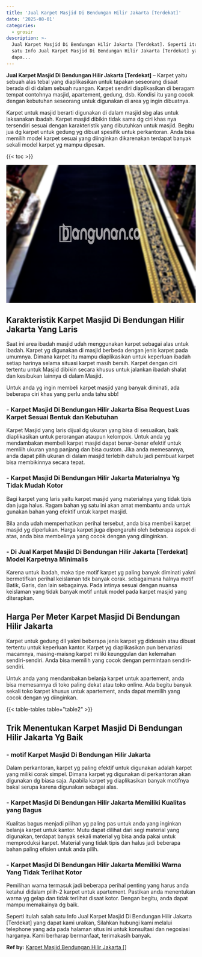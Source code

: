 ```yaml
---
title: 'Jual Karpet Masjid Di Bendungan Hilir Jakarta [Terdekat]'
date: '2025-08-01'
categories:
  - grosir
description: >-
  Jual Karpet Masjid Di Bendungan Hilir Jakarta [Terdekat]. Seperti itulah salah
  satu Info Jual Karpet Masjid Di Bendungan Hilir Jakarta [Terdekat] yang
  dapa...
---
```


**Jual Karpet Masjid Di Bendungan Hilir Jakarta \[Terdekat\]** – Karpet yaitu sebuah alas tebal yang diaplikasikan untuk tapakan seseorang disaat berada di di dalam sebuah ruangan. Karpet sendiri diaplikasikan di beragam tempat contohnya masjid, apartement, gedung, dsb. Kondisi itu yang cocok dengan kebutuhan seseorang untuk digunakan di area yg ingin dibuatnya.

Karpet untuk masjid berarti digunakan di dalam masjid sbg alas untuk laksanakan ibadah. Karpet masjid dibikin tidak sama dg ciri khas nya tersendiri sesuai dengan karakteristik yang dibutuhkan untuk masjid. Begitu jua dg karpet untuk gedung yg dibuat spesifik untuk perkantoran. Anda bisa memilih model karpet sesuai yang diinginkan dikarenakan terdapat banyak sekali model karpet yg mampu dipesan.

{{< toc >}}

![Jual Karpet Masjid Di Bendungan Hilir Jakarta [Terdekat]](/images/grosir-karpet-murah-78.png)

## Karakteristik Karpet Masjid Di Bendungan Hilir Jakarta Yang Laris

Saat ini area ibadah masjid udah menggunakan karpet sebagai alas untuk ibadah. Karpet yg digunakan di masjid berbeda dengan jenis karpet pada umumnya. Dimana karpet itu mampu diaplikasikan untuk keperluan ibadah setiap harinya selama situasi karpet masih bersih. Karpet dengan ciri tertentu untuk Masjid dibikin secara khusus untuk jalankan ibadah shalat dan kesibukan lainnya di dalam Masjid.

Untuk anda yg ingin membeli karpet masjid yang banyak diminati, ada beberapa ciri khas yang perlu anda tahu sbb!

### \- Karpet Masjid Di Bendungan Hilir Jakarta Bisa Request Luas Karpet Sesuai Bentuk dan Kebutuhan

Karpet Masjid yang laris dijual dg ukuran yang bisa di sesuaikan, baik diaplikasikan untuk perorangan ataupun kelompok. Untuk anda yg mendambakan membeli karpet masjid dapat benar-benar efektif untuk memliih ukuran yang panjang dan bisa custom. Jika anda memesannya, anda dapat pilih ukuran di dalam masjid terlebih dahulu jadi pembuat karpet bisa membikinnya secara tepat.

### \- Karpet Masjid Di Bendungan Hilir Jakarta Materialnya Yg Tidak Mudah Kotor

Bagi karpet yang laris yaitu karpet masjid yang materialnya yang tidak tipis dan juga halus. Ragam bahan yg satu ini akan amat membantu anda untuk gunakan bahan yang efektif untuk karpet masjid.

Bila anda udah memperhatikan perihal tersebut, anda bisa membeli karpet masjid yg diperlukan. Harga karpet juga dipengaruhi oleh beberapa aspek di atas, anda bisa membelinya yang cocok dengan yang diinginkan.

### \- Di Jual Karpet Masjid Di Bendungan Hilir Jakarta \[Terdekat\] Model Karpetnya Minimalis

Karena untuk ibadah, maka tipe motif karpet yg paling banyak diminati yakni bermotifkan perihal keislaman tdk banyak corak. sebagaimana halnya motif Batik, Garis, dan lain sebagainya. Pada intinya sesuai dengan nuansa keislaman yang tidak banyak motif untuk model pada karpet masjid yang diterapkan.

## Harga Per Meter Karpet Masjid Di Bendungan Hilir Jakarta

Karpet untuk gedung dll yakni beberapa jenis karpet yg didesain atau dibuat tertentu untuk keperluan kantor. Karpet yg diaplikasikan pun bervariasi macamnya, masing-maisng karpet miliki keunggulan dan kelemahan sendiri-sendiri. Anda bisa memilih yang cocok dengan permintaan sendiri-sendiri.

Untuk anda yang mendambakan belanja karpet untuk apartement, anda bisa memesannya di toko paling dekat atau toko online. Ada begitu banyak sekali toko karpet khusus untuk apartement, anda dapat memilih yang cocok dengan yg diinginkan.

{{< table-tables table="table2" >}}

## Trik Menentukan Karpet Masjid Di Bendungan Hilir Jakarta Yg Baik

### \- motif Karpet Masjid Di Bendungan Hilir Jakarta

Dalam perkantoran, karpet yg paling efektif untuk digunakan adalah karpet yang miliki corak simpel. Dimana karpet yg digunakan di perkantoran akan digunakan dg biasa saja. Apabila karpet yg diaplikasikan banyak motifnya bakal serupa karena digunakan sebagai alas.

### \- Karpet Masjid Di Bendungan Hilir Jakarta Memiliki Kualitas yang Bagus

Kualitas bagus menjadi pilihan yg paling pas untuk anda yang inginkan belanja karpet untuk kantor. Mutu dapat dilihat dari segi material yang digunakan, terdapat banyak sekali material yg bisa anda pakai untuk memproduksi karpet. Material yang tidak tipis dan halus jadi beberapa bahan paling efisien untuk anda pilih.

### \- Karpet Masjid Di Bendungan Hilir Jakarta Memiliki Warna Yang Tidak Terlihat Kotor

Pemilihan warna termasuk jadi beberapa perihal penting yang harus anda ketahui didalam pilih-2 karpet untuk apartement. Pastikan anda menentukan warna yg gelap dan tidak terlihat disaat kotor. Dengan begitu, anda dapat mampu memakainya dg baik.

Seperti itulah salah satu Info Jual Karpet Masjid Di Bendungan Hilir Jakarta \[Terdekat\] yang dapat kami uraikan, Silahkan hubungi kami melalui telephone yang ada pada halaman situs ini untuk konsultasi dan negosiasi harganya. Kami berharap bermanfaat, terimakasih banyak.

**Ref by:**  [Karpet Masjid Bendungan Hilir Jakarta []](https://id.wikipedia.org/wiki/Karpet)
